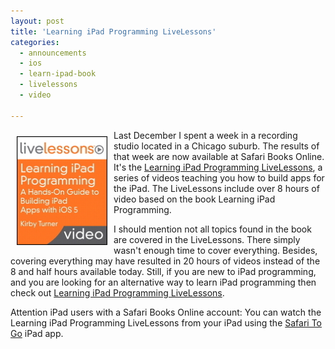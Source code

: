 ```yaml
---
layout: post
title: 'Learning iPad Programming LiveLessons'
categories:
  - announcements
  - ios
  - learn-ipad-book
  - livelessons
  - video

---
```


<a href="http://bit.ly/ipadlivelessons"><img src="/images/blog/2012-03-12/9780132981163_s.jpg" border="0" width="145" height="174" align="left" hspace="10" vspace="10" /></a> Last December I spent a week in a recording studio located in a Chicago suburb. The results of that week are now available at Safari Books Online. It's the <a href="http://bit.ly/ipadlivelessons">Learning iPad Programming LiveLessons</a>, a series of videos teaching you how to build apps for the iPad. The LiveLessons include over 8 hours of video based on the book Learning iPad Programming. 

I should mention not all topics found in the book are covered in the LiveLessons. There simply wasn't enough time to cover everything. Besides, covering everything may have resulted in 20 hours of videos instead of the 8 and half hours available today. Still, if you are new to iPad programming, and you are looking for an alternative way to learn iPad programming then check out <a href="http://bit.ly/ipadlivelessons">Learning iPad Programming LiveLessons</a>.

Attention iPad users with a Safari Books Online account: You can watch the Learning iPad Programming LiveLessons from your iPad using the <a href="http://click.linksynergy.com/fs-bin/click?id=joxFicmfXq8&amp;subid=&amp;offerid=146261.1&amp;type=10&amp;tmpid=3909&amp;RD_PARM1=http%3A%2F%2Fitunes.apple.com%2Fus%2Fapp%2Fsafari-to-go%2Fid385824712%3Fmt%3D8">Safari To Go</a> iPad app.

